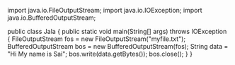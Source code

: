 import java.io.FileOutputStream;
import java.io.IOException;
import java.io.BufferedOutputStream;

public class Jala {
	public static void main(String[] args) throws IOException {
		FileOutputStream fos = new FileOutputStream("myfile.txt");
		BufferedOutputStream bos = new BufferedOutputStream(fos);
		String data = "Hi My name is Sai";
		bos.write(data.getBytes());
		bos.close();
    }
}
